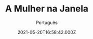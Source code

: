 ---
id: 'd590751b-e4cc-4096-b595-edac254c8b4d'
type: 'movie' # Filme, Série, Anime
title: "A Mulher na Janela"
synopsis: ["A Dr.ª Anna Fox é uma alcoólatra reclusa que passa os dias em seu apartamento em Nova York assistindo a filmes antigos e observando seus vizinhos. Quando a família Russell se muda para o prédio da frente, ela passa a espionar o que seria a família perfeita, até testemunhar uma cena chocante que muda sua vida.",
]
originalTitle: "The Woman in the Window"
date: '2021-05-20T16:58:42.000Z'
update: '2021-05-20T16:58:42.000Z'
releaseDate: '2021-05-14T03:00:00.000Z'
imdb:
  rating: '7.7' # 8.5
  id: '' # tt0470752
duration: '1h 40 min'
trailer:
  urls: [
    'RJT8YhDIYIo',
  ]
tags: ['1080p']
genre: ['Crime', 'Drama', 'Mistério', 'Suspense'] #
quality: 'WEB-DL' # BluRay, WEB-DL, HDTV, WEB-DL4K, WEB-DLe
format: 'MKV' # MKV, MP4, TS
audio: 'Português, Inglês' # Dublado, Legendado, Dual Audio, Dub & Leg
subtitle: 'Português' # Português, inglês,
size: '3.2 GB' # 4.8 GB
audioQuality: 10
videoQuality: 10
directors: []
#  - name: 'Lana Wachowski'
#    image: ''
#  - name: 'Lilly Wachowski'
#    image: ''
cast: []
#  - name: 'Keanu Reeves'
#    image: ''
#    characterName: 'Neo'
writers: []
#  - name: ''
#    image: ''
maturityRating:
  age: '' # L , 10, 12, 14, 16, 18
  topics: [''] # Violence, Illegal drugs, Inappropriate Language, Legal Drugs, Sexual Content, Extreme Violence
###########################################
download:
  
  - url: 'magnet:?xt=urn:btih:12794b9a6ced473c18c68a55c8ab5aa8c8d317bc&dn=A.Mulher.na.Janela.2021.1080p.WEB-DL.DDP5.1.DUAL.COMANDO.TO&tr=udp%3a%2f%2fpublic.popcorn-tracker.org%3a6969%2fannounce&tr=udp%3a%2f%2ftracker.internetwarriors.net%3a1337%2fannounce&tr=udp%3a%2f%2ftracker.opentrackr.org%3a1337%2fannounce&tr=udp%3a%2f%2fexodus.desync.com%3a6969%2fannounce&tr=udp%3a%2f%2fretracker.lanta-net.ru%3a2710%2fannounce&tr=udp%3a%2f%2fopen.stealth.si%3a80%2fannounce&tr=udp%3a%2f%2fwww.torrent.eu.org%3a451%2fannounce&tr=udp%3a%2f%2fopentracker.i2p.rocks%3a6969%2fannounce&tr=http%3a%2f%2ftracker.opentrackr.org%3a1337%2fannounce&tr=udp%3a%2f%2f3rt.tace.ru%3a60889%2fannounce'
    resolution: '1080p' # 720p, 1080p, 4K,
    audio: 'Dual Áudio' # Dublado, Legendado, Dual Audio
    size: '' # 4.8 GB
    quality: '' # BluRay, WEB-DL
    format: '' # MKV
images:
  cover: '/assets/movies/a-mulher-na-janela.jpg'
  background: '/assets/movies/'
---